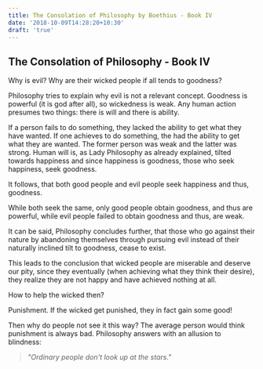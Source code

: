 ```yaml
---
title: The Consolation of Philosophy by Boethius - Book IV
date: '2018-10-09T14:28:20+10:30'
draft: 'true'
---
```

## The Consolation of Philosophy - Book IV

Why is evil? Why are their wicked people if all tends to goodness?

Philosophy tries to explain why evil is not a relevant concept. Goodness is powerful (it is god after all), so wickedness is weak. Any human action presumes two things: there is will and there is ability.

If a person fails to do something, they lacked the ability to get what they have wanted. If one achieves to do something, the had the ability to get what they are wanted. The former person was weak and the latter was strong. Human will is, as Lady Philosophy as already explained, tilted towards happiness and since happiness is goodness, those who seek happiness, seek goodness.

It follows, that both good people and evil people seek happiness and thus, goodness.

While both seek the same, only good people obtain goodness, and thus are powerful, while evil people failed to obtain goodness and thus, are weak.

It can be said, Philosophy concludes further, that those who go against their nature by abandoning themselves through pursuing evil instead of their naturally inclined tilt to goodness, cease to exist.

This leads to the conclusion that wicked people are miserable and deserve our pity, since they eventually (when achieving what they think their desire), they realize they are not happy and have achieved nothing at all.

How to help the wicked then?

Punishment. If the wicked get punished, they in fact gain some good! 

Then why do people not see it this way? The average person would think punishment is always bad. Philosophy answers with an allusion to blindness:

> _"Ordinary people don't look up at the stars."_

##
